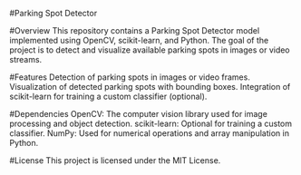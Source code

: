 #Parking Spot Detector

#Overview
This repository contains a Parking Spot Detector model implemented using OpenCV, scikit-learn, and Python. The goal of the project is to detect and visualize available parking spots in images or video streams.

#Features
Detection of parking spots in images or video frames.
Visualization of detected parking spots with bounding boxes.
Integration of scikit-learn for training a custom classifier (optional).

#Dependencies
OpenCV: The computer vision library used for image processing and object detection.
scikit-learn: Optional for training a custom classifier.
NumPy: Used for numerical operations and array manipulation in Python.

#License
This project is licensed under the MIT License.

